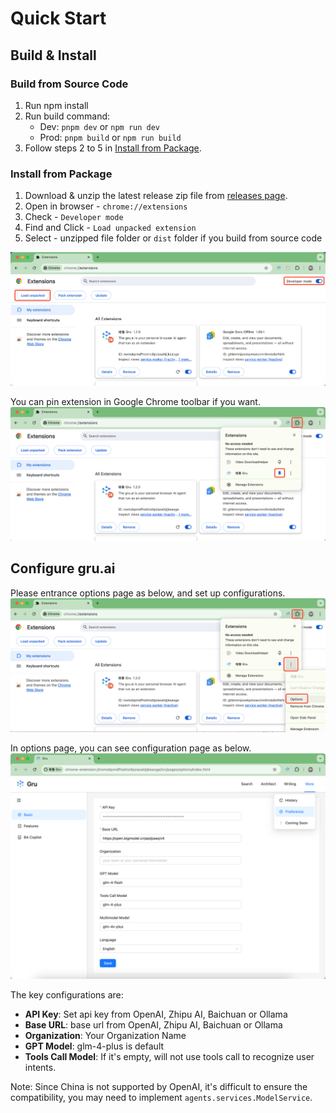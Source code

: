 # Quick Start

## Build & Install

### Build from Source Code

1. Run npm install
2. Run build command:
    - Dev: `pnpm dev` or `npm run dev`
    - Prod: `pnpm build` or `npm run build`
3. Follow steps 2 to 5 in [Install from Package](#install-from-package).

### Install from Package
1. Download & unzip the latest release zip file from [releases page](https://github.com/yingrui/gru.ai/releases).
2. Open in browser - `chrome://extensions`
3. Check - `Developer mode`
4. Find and Click - `Load unpacked extension`
5. Select - unzipped file folder or `dist` folder if you build from source code

![setup chrome extension](../images/setup_chrome_extension.png)

You can pin extension in Google Chrome toolbar if you want.
![pin chrome extension](../images/pin_chrome_extension.png)
 

## Configure gru.ai
Please entrance options page as below, and set up configurations.
![options_chrome_extension](../images/options_chrome_extension.png)

In options page, you can see configuration page as below.
![configure in options_page](../images/configure_in_options_page.png)

The key configurations are:
* **API Key**: Set api key from OpenAI, Zhipu AI, Baichuan or Ollama
* **Base URL**: base url from OpenAI, Zhipu AI, Baichuan or Ollama
* **Organization**: Your Organization Name
* **GPT Model**: glm-4-plus is default
* **Tools Call Model**: If it's empty, will not use tools call to recognize user intents.

Note: Since China is not supported by OpenAI, it's difficult to ensure the compatibility, you may need to implement `agents.services.ModelService`.
